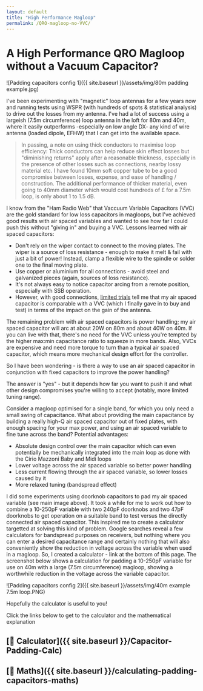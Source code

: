 ```yaml
---
layout: default
title: "High Performance Magloop"
permalink: /QRO-magloop-no-VVC/
---
```


# A High Performance QRO Magloop without a Vacuum Capacitor?

![Padding capacitors config 1]({{ site.baseurl }}/assets/img/80m padding example.jpg) 

I've been experimenting with "magnetic" loop antennas for a few years now and running tests using WSPR (with hundreds of spots & statistical analysis) to drive out the losses from my antenna. I've had a lot of success using a largeish (7.5m circumference) loop antenna in the loft for 80m and 40m, where it easily outperforms -especially on low angle DX- any kind of wire antenna (loaded dipole, EFHW) that I can get into the available space.

>In passing, a note on using thick conductors to maximise loop efficiency: 
Thick conductors can help reduce skin effect losses but "diminishing returns" apply after a reasonable thickness, especially in the presence of other losses such as connections, nearby lossy material etc. I have found 10mm soft copper tube to be a good compromise between losses, expense, and ease of handling / construction. The additional performance of thicker material, even going to 40mm diameter which would cost hundreds of £ for a 7.5m loop, is only about 1 to 1.5 dB.

I know from the "Ham Radio Web" that Vaccuum Variable Capacitors (VVC) are the gold standard for low loss capacitors in magloops, but I've achieved good results with air spaced variables and wanted to see how far I could push this without "giving in" and buying a VVC.
Lessons learned with air spaced capacitors:
 - Don't rely on the wiper contact to connect to the moving plates. The wiper is a source of loss resistance - enough to make it melt & fail with just a bit of power! Instead, clamp a flexible wire to the spindle or solder one to the final moving plate.
 - Use copper or aluminium for all connections - avoid steel and galvanized pieces (again, sources of loss resistance).
 - It's not always easy to notice capacitor arcing from a remote position, especially with SSB operation.
 - However, with good connections, [limited trials](https://www.instagram.com/p/C3Tm9haIy70/?utm_source=ig_web_copy_link) tell me that my air spaced capacitor is comparable with a VVC (which I finally gave in to buy and test) in terms of the impact on the gain of the antenna.

The remaining problem with air spaced capacitors is power handling; my air spaced capacitor will arc at about 20W on 80m and about 40W on 40m. If you can live with that, there's no need for the VVC unless you're tempted by the higher max:min capacitance ratio to squeeze in more bands. Also, VVCs are expensive and need more torque to turn than a typical air spaced capacitor, which means more mechanical design effort for the controller.

So I have been wondering - is there a way to use an air spaced capacitor in conjunction with fixed capacitors to improve the power handling? 

The answer is "yes" - but it depends how far you want to push it and what other design compromises you're willing to accept (notably, more limited tuning range).

Consider a magloop optimised for a single band, for which you only need a small swing of capacitance. What about providing the main capacitance by building a really high-Q air spaced capacitor out of fixed plates, with enough spacing for your max power, and using an air spaced variable to fine tune across the band? Potential advantages:

 - Absolute design control over the main capacitor which can even potentially be mechanically integrated into the main loop as done with the Cirio Mazzoni Baby and Midi loops
 - Lower voltage across the air spaced variable so better power handling
 - Less current flowing through the air spaced variable, so lower losses caused by it
 - More relaxed tuning (bandspread effect)

I did some experiments using doorknob capacitors to pad my air spaced variable (see main image above). It took a while for me to work out how to combine a 10-250pF variable with two 240pF doorknobs and two 47pF doorknobs to get operation on a suitable band to test versus the directly connected air spaced capacitor. This inspired me to create a calculator targetted at solving this kind of problem. Google searches reveal a few calculators for bandspread purposes on receivers, but nothing where you can enter a desired capacitance range and certainly nothing that will also conveniently show the reduction in voltage across the variable when used in a magloop. So, I created a calculator - link at the bottom of this page. The screenshot below shows  a calculation for padding a 10-250pF variable for use on 40m with a large (7.5m circumference) magloop, showing a worthwhile reduction in the voltage across the variable capacitor.

![Padding capacitors config 2]({{ site.baseurl }}/assets/img/40m example 7.5m loop.PNG)

Hopefully the calculator is useful to you!

Click the links below to get to the calculator and the mathematical explanation

## [📱 Calculator]({{ site.baseurl }}/Capacitor-Padding-Calc)

## [📱 Maths]({{ site.baseurl }}/calculating-padding-capacitors-maths)


